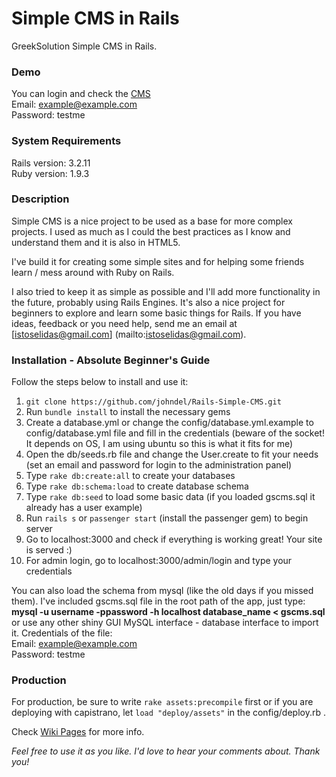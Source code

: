 # Simple CMS in Rails

GreekSolution Simple CMS in Rails.

### Demo
You can login and check the [CMS](http://cms.johndel.gr/admin/login/)<br />
Email: example@example.com <br />
Password: testme

### System Requirements
Rails version: 3.2.11<br/>
Ruby version: 1.9.3

### Description
Simple CMS is a nice project to be used as a base for more complex projects. I used as much as I could the best practices as I know and understand them and it is also in HTML5.

I've build it for creating some simple sites and for helping some friends learn / mess around with Ruby on Rails.

I also tried to keep it as simple as possible and I'll add more functionality in the future, probably using Rails Engines. It's also a nice project for beginners to explore and learn some basic things for Rails. If you have ideas, feedback or you need help, send me an email at [istoselidas@gmail.com] (mailto:istoselidas@gmail.com).

### Installation - Absolute Beginner's Guide
Follow the steps below to install and use it:

1. `git clone https://github.com/johndel/Rails-Simple-CMS.git`
2. Run `bundle install` to install the necessary gems
3. Create a database.yml or change the config/database.yml.example to config/database.yml file and fill in the credentials (beware of the socket! It depends on OS, I am using ubuntu so this is what it fits for me)
4. Open the db/seeds.rb file and change the User.create to fit your needs (set an email and password for login to the administration panel)
5. Type `rake db:create:all` to create your databases
6. Type `rake db:schema:load` to create database schema
7. Type `rake db:seed` to load some basic data (if you loaded gscms.sql it already has a user example)
8. Run `rails s` or `passenger start` (install the passenger gem) to begin server
9. Go to localhost:3000 and check if everything is working great! Your site is served :)
10. For admin login, go to localhost:3000/admin/login and type your credentials

You can also load the schema from mysql (like the old days if you missed them). I've included gscms.sql file in the root path of the app, just type:
**mysql -u username -ppassword -h localhost database_name < gscms.sql**
or
use any other shiny GUI MySQL interface - database interface to import it. Credentials of the file:
<br />
Email:    example@example.com<br />
Password: testme

### Production
For production, be sure to write `rake assets:precompile` first or if you are deploying with capistrano, let `load "deploy/assets"` in the config/deploy.rb .

Check [Wiki Pages](https://github.com/johndel/Rails-Simple-CMS/wiki) for more info.


_Feel free to use it as you like. I'd love to hear your comments about. Thank you!_
